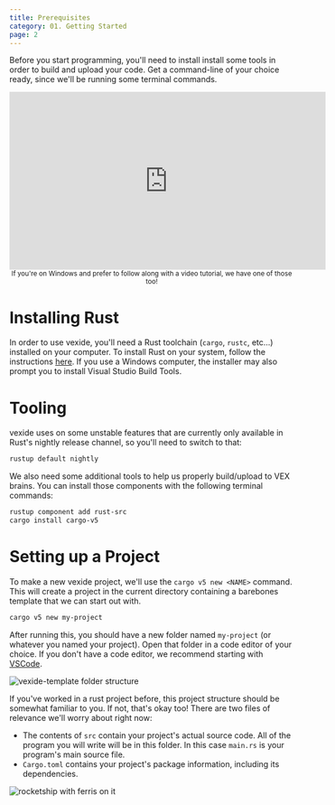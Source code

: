 ```yaml
---
title: Prerequisites
category: 01. Getting Started
page: 2
---
```



Before you start programming, you'll need to install install some tools in order to build and upload your code. Get a command-line of your choice ready, since we'll be running some terminal commands.

<div style="display: block; text-align: center; margin: 0 auto;">
<iframe width="560" height="315" src="https://www.youtube.com/embed/8lf5uh8Se2g?si=yXhixtAme-q_FIpo" title="YouTube video player" frameborder="0" allow="accelerometer; autoplay; clipboard-write; encrypted-media; gyroscope; picture-in-picture; web-share" referrerpolicy="strict-origin-when-cross-origin" allowfullscreen></iframe>

<small>
    If you're on Windows and prefer to follow along with a video tutorial, we have one of those too!
</small>
</div>

# Installing Rust

In order to use vexide, you'll need a Rust toolchain (`cargo`, `rustc`, etc...) installed on your computer. To install Rust on your system, follow the instructions [here](https://www.rust-lang.org/tools/install). If you use a Windows computer, the installer may also prompt you to install Visual Studio Build Tools.

# Tooling

vexide uses on some unstable features that are currently only available in Rust's nightly release channel, so you'll need to switch to that:

```sh
rustup default nightly
```

We also need some additional tools to help us properly build/upload to VEX brains. You can install those components with the following terminal commands:

```sh
rustup component add rust-src
cargo install cargo-v5
```

# Setting up a Project

To make a new vexide project, we'll use the `cargo v5 new <NAME>` command. This will create a project in the current directory containing a barebones template that we can start out with.

```sh
cargo v5 new my-project
```

After running this, you should have a new folder named `my-project` (or whatever you named your project). Open that folder in a code editor of your choice. If you don't have a code editor, we recommend starting with [VSCode](https://code.visualstudio.com/).

![vexide-template folder structure](/docs/vexide-template-structure.png)

If you've worked in a rust project before, this project structure should be somewhat familiar to you. If not, that's okay too! There are two files of relevance we'll worry about right now:
- The contents of `src` contain your project's actual source code. All of the program you will write will be in this folder. In this case `main.rs` is your program's main source file.
- `Cargo.toml` contains your project's package information, including its dependencies.

![rocketship with ferris on it](/docs/blastoff.svg)

